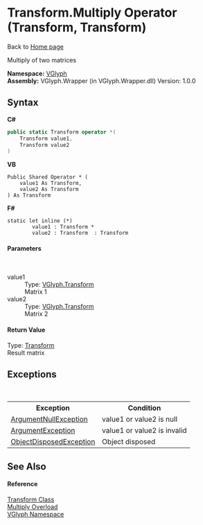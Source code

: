# Transform.Multiply Operator (Transform, Transform)
Back to <a href="Home.md">Home page</a> 

Multiply of two matrices

**Namespace:**&nbsp;<a href="N_VGlyph.md">VGlyph</a><br />**Assembly:**&nbsp;VGlyph.Wrapper (in VGlyph.Wrapper.dll) Version: 1.0.0

## Syntax

**C#**<br />
``` C#
public static Transform operator *(
	Transform value1,
	Transform value2
)
```

**VB**<br />
``` VB
Public Shared Operator * ( 
	value1 As Transform,
	value2 As Transform
) As Transform
```

**F#**<br />
``` F#
static let inline (*)
        value1 : Transform * 
        value2 : Transform  : Transform
```


#### Parameters
&nbsp;<dl><dt>value1</dt><dd>Type: <a href="T_VGlyph_Transform.md">VGlyph.Transform</a><br />Matrix 1</dd><dt>value2</dt><dd>Type: <a href="T_VGlyph_Transform.md">VGlyph.Transform</a><br />Matrix 2</dd></dl>

#### Return Value
Type: <a href="T_VGlyph_Transform.md">Transform</a><br />Result matrix

## Exceptions
&nbsp;<table><tr><th>Exception</th><th>Condition</th></tr><tr><td><a href="http://msdn2.microsoft.com/en-us/library/27426hcy" target="_blank">ArgumentNullException</a></td><td>value1 or value2 is null</td></tr><tr><td><a href="http://msdn2.microsoft.com/en-us/library/3w1b3114" target="_blank">ArgumentException</a></td><td>value1 or value2 is invalid</td></tr><tr><td><a href="http://msdn2.microsoft.com/en-us/library/y31w16ca" target="_blank">ObjectDisposedException</a></td><td>Object disposed</td></tr></table>

## See Also


#### Reference
<a href="T_VGlyph_Transform.md">Transform Class</a><br /><a href="Overload_VGlyph_Transform_op_Multiply.md">Multiply Overload</a><br /><a href="N_VGlyph.md">VGlyph Namespace</a><br />